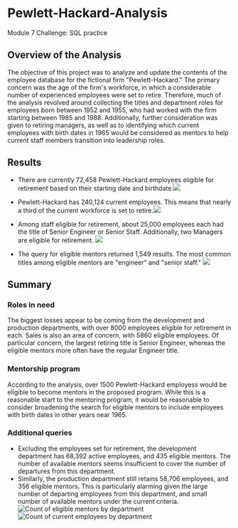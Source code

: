 # Pewlett-Hackard-Analysis
Module 7 Challenge: SQL practice

## Overview of the Analysis
The objective of this project was to analyze and update the contents of the employee database for the fictional firm "Pewlett-Hackard." The primary concern was the age of the firm's workforce, in which a considerable number of experienced employees were set to retire. Therefore, much of the analysis revolved around collecting the titles and department roles for employees born between 1952 and 1955, who had worked with the firm starting between 1985 and 1988. Additionally, further consideration was given to retiring managers, as well as to identifying which current employees with birth dates in 1965 would be considered as mentors to help current staff members transition into leadership roles.

## Results
- There are currently 72,458 Pewlett-Hackard employees eligible for retirement based on their starting date and birthdate.![](Output/Total_retiring.png)

- Pewlett-Hackard has 240,124 current employees. This means that nearly a third of the current workforce is set to retire.![](Output/Active_count.png)

- Among staff eligible for retirement, about 25,000 employees each had the title of Senior Engineer or Senior Staff. Additionally, two Managers are eligible for retirement. ![](Output/Retiree_titles.png)

- The query for eligible mentors returned 1,549 results. The most common titles among eligible mentors are "engineer" and "senior staff." ![](Output/Mentors_by_title.png)


## Summary
### Roles in need
The biggest losses appear to be coming from the development and production departments, with over 8000 employees eligible for retirement in each. Sales is also an area of concern, with 5860 eligible employees. Of particular concern, the largest retiring title is Senior Engineer, whereas the eligible mentors more often have the regular Engineer title. 

### Mentorship program
According to the analysis, over 1500 Pewlett-Hackard employess would be eligible to become mentors in the proposed program. While this is a reasonable start to the mentoring program, it would be reasonable to consider broadening the search for eligible mentors to include employees with birth dates in other years near 1965.

### Additional queries
- Excluding the employees set for retirement, the development department has 68,392 active employees, and 435 eligible mentors. The number of available mentors seems insufficient to cover the number of departures from this department.
- Similarly, the production department still retains 58,706 employees, and 356 eligible mentors. This is particularly alarming given the large number of departing employees from this department, and small number of available mentors under the current criteria.
![Count of eligible mentors by department](Output/Mentor_departments.png)
![Count of current employees by department](Output/Department_counts.png)